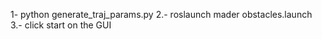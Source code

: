 1-  python generate_traj_params.py
2.- roslaunch mader obstacles.launch
3.- click start on the GUI 

